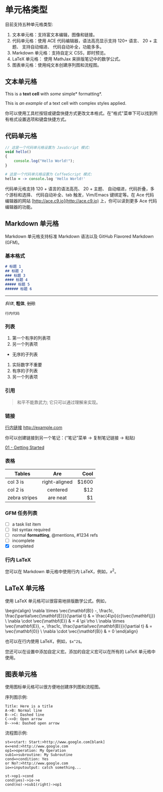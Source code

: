 # 单元格类型

目前支持五种单元格类型:

1. 文本单元格：支持富文本编辑，图像和链接。
2. 代码单元格：使用 ACE 代码编辑器，语法高亮显示支持 120+ 语言、 20 + 主题、 支持自动缩进、 代码自动补全，功能多多。
3. Markdown 单元格：支持自定义 CSS，即时预览。
4. LaTeX 单元格： 使用 MathJax 来排版笔记中的数学公式。
5. 图表单元格：使用纯文本创建序列图和流程图。

## 文本单元格

This is a **text cell** with *some* simple* formatting*.

This is *an example* of a text cell with complex styles applied.

你可以使用工具栏按钮或键盘快捷方式更改文本格式。在"格式"菜单下可以找到所有格式设置选项和键盘快捷方式。

## 代码单元格

```js
// 这是一个代码单元格设置为 JavaScript 模式:
void hello()
{
    console.log("Hello World!");
}
```

```coffee
# 这是一个代码单元格设置为 CoffeeScript 模式:
hello = -> console.log 'Hello World!'
```

代码单元格支持 120 + 语言的语法高亮、 20 + 主题、 自动缩进，代码折叠，多个游标和选择、 代码自动补全、tab 触发，Vim/Emacs 键绑定等。在 Ace 代码编辑器的网站 [http://ace.c9.io](http://ace.c9.io) 上，你可以读到更多 Ace 代码编辑器的功能。

## Markdown 单元格

Markdown 单元格支持标准 Markdown 语法以及 GitHub Flavored Markdown (GFM)。

### 基本格式

```markdown
# 标题 1
## 标题 2
### 标题 3
#### 标题 4
##### 标题 5
###### 标题 6
```

---

*斜体*, **粗体**, ~~划除~~

`行内代码`

### 列表

1. 第一个有序的列表项
2. 另一个列表项
  * 无序的子列表
1. 实际数字不重要
  1. 有序的子列表
4. 另一个列表项

### 引用

> 和平不能靠武力; 它只可以通过理解来实现。

### 链接

[行内链接](https://www.google.com)
http://example.com


你可以创建链接到另一个笔记：(“笔记”菜单 -> 复制笔记链接 -> 粘贴)

[01 - Getting Started](quiver:///notes/D2A1CC36-CC97-4701-A895-EFC98EF47026)


### 表格

| Tables        | Are           | Cool  |
| ------------- |:-------------:| -----:|
| col 3 is      | right-aligned | $1600 |
| col 2 is      | centered      |   $12 |
| zebra stripes | are neat      |    $1 |

### GFM 任务列表

- [ ] a task list item
- [ ] list syntax required
- [ ] normal **formatting**, @mentions, #1234 refs
- [ ] incomplete
- [x] completed

### 行内 LaTeX 

您可以在 Markdown 单元格中使用行内 LaTeX，例如，$x^2$。

## LaTeX 单元格

使用 LaTeX 单元格可以很容易地排版数学公式。例如，

\begin{align}
  \nabla \times \vec{\mathbf{B}} -\, \frac1c\, \frac{\partial\vec{\mathbf{E}}}{\partial t} & = \frac{4\pi}{c}\vec{\mathbf{j}} \\
  \nabla \cdot \vec{\mathbf{E}} & = 4 \pi \rho \\
  \nabla \times \vec{\mathbf{E}}\, +\, \frac1c\, \frac{\partial\vec{\mathbf{B}}}{\partial t} & = \vec{\mathbf{0}} \\
  \nabla \cdot \vec{\mathbf{B}} & = 0
\end{align}

也可以在行内使用 LaTeX，例如，`$x^2$`。

您还可以在设置中添加自定义宏。添加的自定义宏可以在所有的 LaTeX 单元格中使用。

## 图表单元格

使用图标单元格可以很方便地创建序列图和流程图。

序列图示例:

```sequence
Title: Here is a title
A->B: Normal line
B-->C: Dashed line
C->>D: Open arrow
D-->>A: Dashed open arrow
```

流程图示例:

```flow
st=>start: Start:>http://www.google.com[blank]
e=>end:>http://www.google.com
op1=>operation: My Operation
sub1=>subroutine: My Subroutine
cond=>condition: Yes
or No?:>http://www.google.com
io=>inputoutput: catch something...

st->op1->cond
cond(yes)->io->e
cond(no)->sub1(right)->op1
```